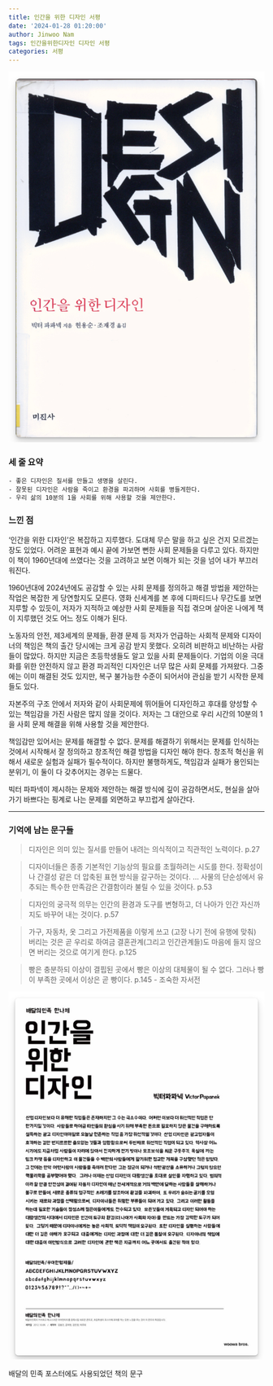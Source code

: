 ```yaml
---
title: 인간을 위한 디자인 서평
date: '2024-01-28 01:20:00'
author: Jinwoo Nam
tags: 인간을위한디자인 디자인 서평
categories: 서평
---
```


![book_post.png](book_post.png)

### 세 줄 요약
```txt
- 좋은 디자인은 질서를 만들고 생명을 살린다.
- 잘못된 디자인은 사람을 죽이고 환경을 파괴하며 사회를 병들게한다.
- 우리 삶의 10분의 1을 사회를 위해 사용할 것을 제안한다.
```

### 느낀 점

‘인간을 위한 디자인’은 복잡하고 지루했다. 도대체 무슨 말을 하고 싶은 건지 모르겠는 장도 있었다. 어려운 표현과 예시 끝에 가보면 뻔한 사회 문제들을 다루고 있다. 하지만 이 책이 1960년대에 쓰였다는 것을 고려하고 보면 이해가 되는 것을 넘어 내가 부끄러워진다.

1960년대에 2024년에도 공감할 수 있는 사회 문제를 정의하고 해결 방법을 제안하는 작업은 복잡한 게 당연할지도 모른다. 영화 신세계를 본 후에 디파티드나 무간도를 보면 지루할 수 있듯이, 저자가 지적하고 예상한 사회 문제들을 직접 겪으며 살아온 나에게 책이 지루했던 것도 어느 정도 이해가 된다.

노동자의 안전, 제3세계의 문제들, 환경 문제 등 저자가 언급하는 사회적 문제와 디자이너의 책임은 책의 출간 당시에는 크게 공감 받지 못했다. 오히려 비판하고 비난하는 사람들이 많았다. 하지만 지금은 초등학생들도 알고 있을 사회 문제들이다. 기업의 이윤 극대화를 위한 안전하지 않고 환경 파괴적인 디자인은 너무 많은 사회 문제를 가져왔다. 그중에는 이미 해결된 것도 있지만, 복구 불가능한 수준이 되어서야 관심을 받기 시작한 문제들도 있다.

자본주의 구조 안에서 저자와 같이 사회문제에 뛰어들어 디자인하고 후대를 양성할 수 있는 책임감을 가진 사람은 많지 않을 것이다. 저자는 그 대안으로 우리 시간의 10분의 1을 사회 문제 해결을 위해 사용할 것을 제안한다.

책임감만 있어서는 문제를 해결할 수 없다. 문제를 해결하기 위해서는 문제를 인식하는 것에서 시작해서 잘 정의하고 창조적인 해결 방법을 디자인 해야 한다. 창조적 혁신을 위해서 새로운 실험과 실패가 필수적이다. 하지만 불행하게도, 책임감과 실패가 용인되는 분위기, 이 둘이 다 갖추어지는 경우는 드물다. 

빅터 파파넥이 제시하는 문제와 제안하는 해결 방식에 깊이 공감하면서도, 현실을 살아가기 바쁘다는 핑계로 나는 문제를 외면하고 부끄럽게 살아간다.

---

### 기억에 남는 문구들

> 디자인은 의미 있는 질서를 만들어 내려는 의식적이고 직관적인 노력이다. p.27

> 디자이너들은 종종 기본적인 기능상의 필요를 초월하려는 시도를 한다. 정확성이나 간결성 같은 더 압축된 표현 방식을 갈구하는 것이다. … 사물의 단순성에서 유추되는 특수한 만족감은 간결함이라 불릴 수 있을 것이다. p.53

> 디자인의 궁극적 의무는 인간의 환경과 도구를 변형하고, 더 나아가 인간 자신까지도 바꾸어 내는 것이다. p.57

> 가구, 자동차, 옷 그리고 가전제품을 이렇게 쓰고 (고장 나기 전에 유행에 맞춰) 버리는 것은 곧 우리로 하여금 결혼관계(그리고 인간관계들)도 마음에 들지 않으면 버리는 것으로 여기게 한다. p.125

> 빵은 충분하되 이상이 결핍된 곳에서 빵은 이상의 대체물이 될 수 없다. 그러나 빵이 부족한 곳에서 이상은 곧 빵이다. p.145 - 조숙한 자서전

![bamin.png](bamin.png)

배달의 민족 포스터에도 사용되었던 책의 문구

```toc
```
